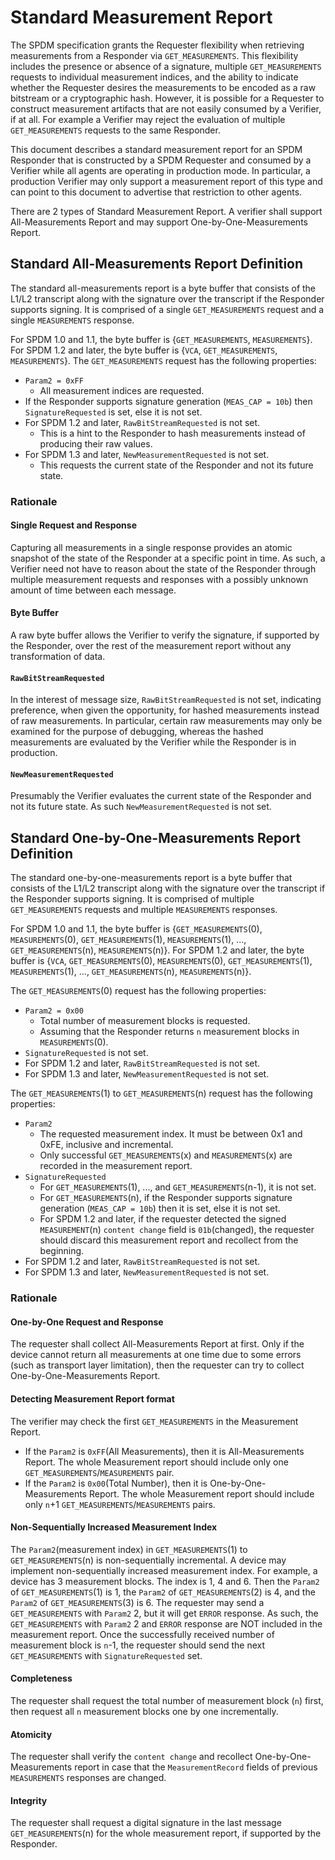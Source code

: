 # Standard Measurement Report

The SPDM specification grants the Requester flexibility when retrieving measurements from a
Responder via `GET_MEASUREMENTS`. This flexibility includes the presence or absence of a signature,
multiple `GET_MEASUREMENTS` requests to individual measurement indices, and the ability to indicate
whether the Requester desires the measurements to be encoded as a raw bitstream or a cryptographic
hash. However, it is possible for a Requester to construct measurement artifacts that are not easily
consumed by a Verifier, if at all. For example a Verifier may reject the evaluation of multiple
`GET_MEASUREMENTS` requests to the same Responder.

This document describes a standard measurement report for an SPDM Responder that is constructed by a
SPDM Requester and consumed by a Verifier while all agents are operating in production mode. In
particular, a production Verifier may only support a measurement report of this type and can point
to this document to advertise that restriction to other agents.

There are 2 types of Standard Measurement Report. A verifier shall support All-Measurements Report
and may support One-by-One-Measurements Report.

## Standard All-Measurements Report Definition

The standard all-measurements report is a byte buffer that consists of the L1/L2 transcript along with
the signature over the transcript if the Responder supports signing. It is comprised of a single
`GET_MEASUREMENTS` request and a single `MEASUREMENTS` response.

For SPDM 1.0 and 1.1, the byte buffer is {`GET_MEASUREMENTS`, `MEASUREMENTS`}. For SPDM 1.2 and
later, the byte buffer is {`VCA`, `GET_MEASUREMENTS`, `MEASUREMENTS`}. The `GET_MEASUREMENTS`
request has the following properties:
* `Param2 = 0xFF`
    * All measurement indices are requested.
* If the Responder supports signature generation (`MEAS_CAP = 10b`) then `SignatureRequested` is
  set, else it is not set.
* For SPDM 1.2 and later, `RawBitStreamRequested` is not set.
    * This is a hint to the Responder to hash measurements instead of producing their raw values.
* For SPDM 1.3 and later, `NewMeasurementRequested` is not set.
    * This requests the current state of the Responder and not its future state.

### Rationale

#### Single Request and Response

Capturing all measurements in a single response provides an atomic snapshot of the state of the
Responder at a specific point in time. As such, a Verifier need not have to reason about the state
of the Responder through multiple measurement requests and responses with a possibly unknown amount
of time between each message.

#### Byte Buffer

A raw byte buffer allows the Verifier to verify the signature, if supported by the Responder, over
the rest of the measurement report without any transformation of data.

#### `RawBitStreamRequested`

In the interest of message size, `RawBitStreamRequested` is not set, indicating preference, when
given the opportunity, for hashed measurements instead of raw measurements. In particular, certain
raw measurements may only be examined for the purpose of debugging, whereas the hashed measurements
are evaluated by the Verifier while the Responder is in production.

#### `NewMeasurementRequested`

Presumably the Verifier evaluates the current state of the Responder and not its future state. As
such `NewMeasurementRequested` is not set.

## Standard One-by-One-Measurements Report Definition

The standard one-by-one-measurements report is a byte buffer that consists of the L1/L2 transcript along with
the signature over the transcript if the Responder supports signing. It is comprised of multiple
`GET_MEASUREMENTS` requests and multiple `MEASUREMENTS` responses.

For SPDM 1.0 and 1.1, the byte buffer is {`GET_MEASUREMENTS`(0), `MEASUREMENTS`(0),
`GET_MEASUREMENTS`(1), `MEASUREMENTS`(1), ..., `GET_MEASUREMENTS`(n), `MEASUREMENTS`(n)}.
For SPDM 1.2 and later, the byte buffer is {`VCA`, `GET_MEASUREMENTS`(0), `MEASUREMENTS`(0),
`GET_MEASUREMENTS`(1), `MEASUREMENTS`(1), ..., `GET_MEASUREMENTS`(n), `MEASUREMENTS`(n)}.

The `GET_MEASUREMENTS`(0) request has the following properties:
* `Param2 = 0x00`
    * Total number of measurement blocks is requested.
    * Assuming that the Responder returns `n` measurement blocks in `MEASUREMENTS`(0).
* `SignatureRequested` is not set.
* For SPDM 1.2 and later, `RawBitStreamRequested` is not set.
* For SPDM 1.3 and later, `NewMeasurementRequested` is not set.

The `GET_MEASUREMENTS`(1) to `GET_MEASUREMENTS`(n) request has the following properties:
* `Param2`
    * The requested measurement index. It must be between 0x1 and 0xFE, inclusive and incremental.
    * Only successful `GET_MEASUREMENTS`(x) and `MEASUREMENTS`(x) are recorded in the measurement report.
* `SignatureRequested`
    * For `GET_MEASUREMENTS`(1), ..., and `GET_MEASUREMENTS`(n-1), it is not set.
    * For `GET_MEASUREMENTS`(n), if the Responder supports signature generation (`MEAS_CAP = 10b`)
      then it is set, else it is not set.
    * For SPDM 1.2 and later, if the requester detected the signed `MEASUREMENT`(n)
      `content change` field is `01b`(changed), the requester should discard this measurement report
      and recollect from the beginning.
* For SPDM 1.2 and later, `RawBitStreamRequested` is not set.
* For SPDM 1.3 and later, `NewMeasurementRequested` is not set.

### Rationale

#### One-by-One Request and Response

The requester shall collect All-Measurements Report at first. Only if the device cannot return
all measurements at one time due to some errors (such as transport layer limitation),
then the requester can try to collect One-by-One-Measurements Report.

#### Detecting Measurement Report format

The verifier may check the first `GET_MEASUREMENTS` in the Measurement Report.
* If the `Param2` is `0xFF`(All Measurements), then it is All-Measurements Report.
  The whole Measurement report should include only one `GET_MEASUREMENTS`/`MEASUREMENTS` pair.
* If the `Param2` is `0x00`(Total Number), then it is One-by-One-Measurements Report.
  The whole Measurement report should include only `n`+1 `GET_MEASUREMENTS`/`MEASUREMENTS` pairs.

#### Non-Sequentially Increased Measurement Index

The `Param2`(measurement index) in `GET_MEASUREMENTS`(1) to `GET_MEASUREMENTS`(n) is
non-sequentially incremental.
A device may implement non-sequentially increased measurement index.
For example, a device has 3 measurement blocks. The index is 1, 4 and 6.
Then the `Param2` of `GET_MEASUREMENTS`(1) is 1, the `Param2` of `GET_MEASUREMENTS`(2) is 4,
and the `Param2` of `GET_MEASUREMENTS`(3) is 6.
The requester may send a `GET_MEASUREMENTS` with `Param2` 2, but it will get `ERROR` response.
As such, the `GET_MEASUREMENTS` with `Param2` 2 and `ERROR` response are NOT included
in the measurement report.
Once the successfully received number of measurement block is `n`-1, the requester should send
the next `GET_MEASUREMENTS` with `SignatureRequested` set.

#### Completeness

The requester shall request the total number of measurement block (`n`) first,
then request all `n` measurement blocks one by one incrementally.

#### Atomicity

The requester shall verify the `content change` and recollect One-by-One-Measurements report
in case that the `MeasurementRecord` fields of previous `MEASUREMENTS` responses are changed.

#### Integrity

The requester shall request a digital signature in the last message `GET_MEASUREMENTS`(n)
for the whole measurement report, if supported by the Responder.

